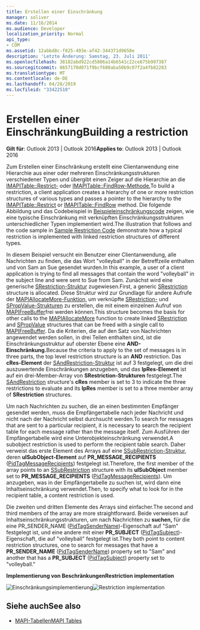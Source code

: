 ```yaml
---
title: Erstellen einer Einschränkung
manager: soliver
ms.date: 11/16/2014
ms.audience: Developer
localization_priority: Normal
api_type:
- COM
ms.assetid: 12abbd8c-f825-493e-af42-344371d9658e
description: 'Letzte Änderung: Samstag, 23. Juli 2011'
ms.openlocfilehash: 38182abd922cd5806a14b6541c22ce675b997387
ms.sourcegitcommit: 8657170d071f9bcf680aba50b9c07f2a4fb82283
ms.translationtype: MT
ms.contentlocale: de-DE
ms.lasthandoff: 04/28/2019
ms.locfileid: "33422510"
---
```

# <a name="building-a-restriction"></a><span data-ttu-id="fbc35-103">Erstellen einer Einschränkung</span><span class="sxs-lookup"><span data-stu-id="fbc35-103">Building a restriction</span></span>

<span data-ttu-id="fbc35-104">**Gilt für**: Outlook 2013 | Outlook 2016</span><span class="sxs-lookup"><span data-stu-id="fbc35-104">**Applies to**: Outlook 2013 | Outlook 2016</span></span> 
  
<span data-ttu-id="fbc35-105">Zum Erstellen einer Einschränkung erstellt eine Clientanwendung eine Hierarchie aus einer oder mehreren Einschränkungsstrukturen verschiedener Typen und übergibt einen Zeiger auf die Hierarchie an die [IMAPITable::Restrict-](imapitable-restrict.md) oder [IMAPITable::FindRow-Methode.](imapitable-findrow.md)</span><span class="sxs-lookup"><span data-stu-id="fbc35-105">To build a restriction, a client application creates a hierarchy of one or more restriction structures of various types and passes a pointer to the hierarchy to the [IMAPITable::Restrict](imapitable-restrict.md) or [IMAPITable::FindRow](imapitable-findrow.md) method.</span></span> <span data-ttu-id="fbc35-106">Die folgende Abbildung und das Codebeispiel in [Beispieleinschränkungscode](sample-restriction-code.md) zeigen, wie eine typische Einschränkung mit verknüpften Einschränkungsstrukturen unterschiedlicher Typen implementiert wird.</span><span class="sxs-lookup"><span data-stu-id="fbc35-106">The illustration that follows and the code sample in [Sample Restriction Code](sample-restriction-code.md) demonstrate how a typical restriction is implemented with linked restriction structures of different types.</span></span> 

<span data-ttu-id="fbc35-107">In diesem Beispiel versucht ein Benutzer einer Clientanwendung, alle Nachrichten zu finden, die das Wort "volleyball" in der Betreffzeile enthalten und von Sam an Sue gesendet wurden.</span><span class="sxs-lookup"><span data-stu-id="fbc35-107">In this example, a user of a client application is trying to find all messages that contain the word "volleyball" in the subject line and were sent to Sue from Sam.</span></span> <span data-ttu-id="fbc35-108">Zunächst wird eine generische [SRestriction-Struktur](srestriction.md) zugewiesen.</span><span class="sxs-lookup"><span data-stu-id="fbc35-108">First, a generic [SRestriction](srestriction.md) structure is allocated.</span></span> <span data-ttu-id="fbc35-109">Diese Struktur wird zur Grundlage für andere Aufrufe der [MAPIAllocateMore-Funktion,](mapiallocatemore.md) um verknüpfte [SRestriction-](srestriction.md) und [SPropValue-Strukturen](spropvalue.md) zu erstellen, die mit einem einzelnen Aufruf von [MAPIFreeBuffer](mapifreebuffer.md)frei werden können.</span><span class="sxs-lookup"><span data-stu-id="fbc35-109">This structure becomes the basis for other calls to the [MAPIAllocateMore](mapiallocatemore.md) function to create linked [SRestriction](srestriction.md) and [SPropValue](spropvalue.md) structures that can be freed with a single call to [MAPIFreeBuffer](mapifreebuffer.md).</span></span> <span data-ttu-id="fbc35-110">Da die Kriterien, die auf den Satz von Nachrichten angewendet werden sollen, in drei Teilen enthalten sind, ist die Einschränkungsstruktur auf oberster Ebene eine **AND-Einschränkung.**</span><span class="sxs-lookup"><span data-stu-id="fbc35-110">Because the criteria to apply to the set of messages is in three parts, the top level restriction structure is an **AND** restriction.</span></span> <span data-ttu-id="fbc35-111">Das **cRes-Element** der [SAndRestriction-Struktur](sandrestriction.md) ist auf 3 festgelegt, um die drei auszuwertende Einschränkungen anzugeben, und das **lpRes-Element** ist auf ein drei-Member-Array von **SRestriction-Strukturen** festgelegt.</span><span class="sxs-lookup"><span data-stu-id="fbc35-111">The [SAndRestriction](sandrestriction.md) structure's **cRes** member is set to 3 to indicate the three restrictions to evaluate and its **lpRes** member is set to a three member array of **SRestriction** structures.</span></span> 
  
<span data-ttu-id="fbc35-112">Um nach Nachrichten zu suchen, die an einen bestimmten Empfänger gesendet werden, muss die Empfängertabelle nach jeder Nachricht und nicht nach der Nachricht selbst durchsucht werden.</span><span class="sxs-lookup"><span data-stu-id="fbc35-112">To search for messages that are sent to a particular recipient, it is necessary to search the recipient table for each message rather than the message itself.</span></span> <span data-ttu-id="fbc35-113">Zum Ausführen der Empfängertabelle wird eine Unterobjekteinschränkung verwendet.</span><span class="sxs-lookup"><span data-stu-id="fbc35-113">A subobject restriction is used to perform the recipient table search.</span></span> <span data-ttu-id="fbc35-114">Daher verweist das erste Element des Arrays auf eine [SSubRestriction-Struktur,](ssubrestriction.md) deren **ulSubObject-Element** auf **PR_MESSAGE_RECIPIENTS** ([PidTagMessageRecipients](pidtagmessagerecipients-canonical-property.md)) festgelegt ist.</span><span class="sxs-lookup"><span data-stu-id="fbc35-114">Therefore, the first member of the array points to an [SSubRestriction](ssubrestriction.md) structure with its **ulSubObject** member set to **PR_MESSAGE_RECIPIENTS** ([PidTagMessageRecipients](pidtagmessagerecipients-canonical-property.md)).</span></span> <span data-ttu-id="fbc35-115">Um anzugeben, was in der Empfängertabelle zu suchen ist, wird dann eine Inhaltseinschränkung verwendet.</span><span class="sxs-lookup"><span data-stu-id="fbc35-115">Then, to specify what to look for in the recipient table, a content restriction is used.</span></span> 
  
<span data-ttu-id="fbc35-116">Die zweiten und dritten Elemente des Arrays sind einfacher.</span><span class="sxs-lookup"><span data-stu-id="fbc35-116">The second and third members of the array are more straightforward.</span></span> <span data-ttu-id="fbc35-117">Beide verweisen auf Inhaltseinschränkungsstrukturen, um nach Nachrichten zu **suchen,** für die eine PR_SENDER_NAME ([PidTagSenderName](pidtagsendername-canonical-property.md))-Eigenschaft auf "Sam" festgelegt ist, und eine andere mit einer **PR_SUBJECT** ([PidTagSubject](pidtagsubject-canonical-property.md))-Eigenschaft, die auf "volleyball" festgelegt ist.</span><span class="sxs-lookup"><span data-stu-id="fbc35-117">They both point to content restriction structures, one to search for messages that have a **PR_SENDER_NAME** ([PidTagSenderName](pidtagsendername-canonical-property.md)) property set to "Sam" and another that has a **PR_SUBJECT** ([PidTagSubject](pidtagsubject-canonical-property.md)) property set to "volleyball."</span></span>
  
<span data-ttu-id="fbc35-118">**Implementierung von Beschränkungen**</span><span class="sxs-lookup"><span data-stu-id="fbc35-118">**Restriction implementation**</span></span>
  
<span data-ttu-id="fbc35-119">![Einschränkungsimplementierung](media/amapi_61.gif "Einschränkungsimplementierung")</span><span class="sxs-lookup"><span data-stu-id="fbc35-119">![Restriction implementation](media/amapi_61.gif "Restriction implementation")</span></span>
  
## <a name="see-also"></a><span data-ttu-id="fbc35-120">Siehe auch</span><span class="sxs-lookup"><span data-stu-id="fbc35-120">See also</span></span>

- [<span data-ttu-id="fbc35-121">MAPI-Tabellen</span><span class="sxs-lookup"><span data-stu-id="fbc35-121">MAPI Tables</span></span>](mapi-tables.md)

